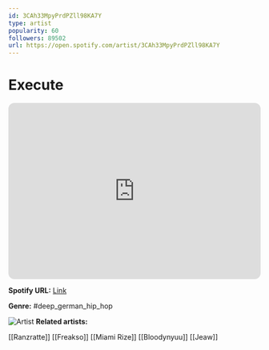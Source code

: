 ```yaml
---
id: 3CAh33MpyPrdPZll98KA7Y
type: artist
popularity: 60
followers: 89502
url: https://open.spotify.com/artist/3CAh33MpyPrdPZll98KA7Y
---
```

# Execute

<iframe style="border-radius:12px" src="https://open.spotify.com/embed/artist/3CAh33MpyPrdPZll98KA7Y" width="100%" height="352" frameBorder="0" allowfullscreen="" allow="autoplay; clipboard-write; encrypted-media; fullscreen; picture-in-picture" loading="lazy"></iframe>

**Spotify URL:** [Link](https://open.spotify.com/artist/3CAh33MpyPrdPZll98KA7Y)

**Genre:**  #deep_german_hip_hop

![Artist](https://i.scdn.co/image/ab6761610000e5eb2e64923f98768c8d9699e368)
**Related artists:**

[[Ranzratte]]
[[Freakso]]
[[Miami Rize]]
[[Bloodynyuu]]
[[Jeaw]]
